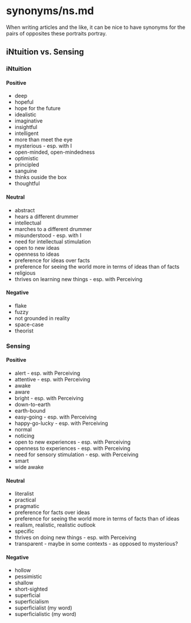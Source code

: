 
# synonyms/ns.md

When writing articles and the like, it can be nice to have synonyms for the pairs of opposites
these portraits portray.


## iNtuition vs. Sensing

### iNtuition

#### Positive
- deep
- hopeful
- hope for the future
- idealistic
- imaginative
- insightful
- intelligent
- more than meet the eye
- mysterious - esp. with I
- open-minded, open-mindedness
- optimistic
- principled
- sanguine
- thinks ouside the box
- thoughtful

#### Neutral
- abstract
- hears a different drummer
- intellectual
- marches to a different drummer
- misunderstood - esp. with I
- need for intellectual stimulation
- open to new ideas
- openness to ideas
- preference for ideas over facts
- preference for seeing the world more in terms of ideas than of facts
- religious
- thrives on learning new things - esp. with Perceiving

#### Negative
- flake
- fuzzy
- not grounded in reality
- space-case
- theorist


### Sensing

#### Positive
- alert - esp. with Perceiving
- attentive - esp. with Perceiving
- awake
- aware
- bright - esp. with Perceiving
- down-to-earth
- earth-bound
- easy-going - esp. with Perceiving
- happy-go-lucky - esp. with Perceiving
- normal
- noticing
- open to new experiences - esp. with Perceiving
- openness to experiences - esp. with Perceiving
- need for sensory stimulation - esp. with Perceiving
- smart
- wide awake

#### Neutral
- literalist
- practical
- pragmatic
- preference for facts over ideas
- preference for seeing the world more in terms of facts than of ideas
- realism, realistic, realistic outlook
- specific
- thrives on doing new things - esp. with Perceiving
- transparent - maybe in some contexts - as opposed to mysterious?

#### Negative
- hollow
- pessimistic
- shallow
- short-sighted
- superficial
- superficialism
- superficialist (my word)
- superficialistic (my word)

